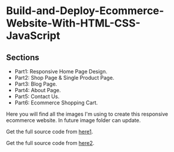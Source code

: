# Build-and-Deploy-Ecommerce-Website-With-HTML-CSS-JavaScript

 


## Sections
- Part1: Responsive Home Page Design.
- Part2: Shop Page & Single Product Page.
- Part3: Blog Page.
- Part4: About Page.
- Part5: Contact Us.
- Part6: Ecommerce Shopping Cart.

Here you will find all the images I'm using to create this responsive ecommerce website. In future image folder can update.

Get the full source code from [here1](https://www.buymeacoffee.com/tech2etc/e/50932).

Get the full source code from [here2](https://ko-fi.com/s/06e4db9e09).
